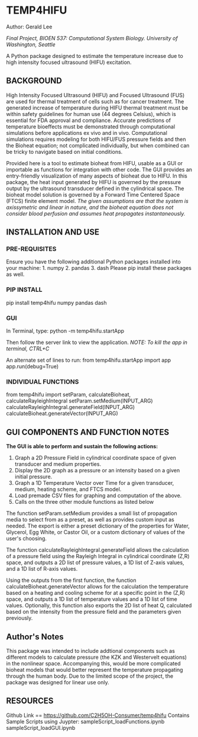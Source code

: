 # TEMP4HIFU

Author: Gerald Lee

*Final Project, BIOEN 537: Computational System Biology. University of Washington, Seattle*

A Python package designed to estimate the temperature increase due to high intensity focused ultrasound (HIFU) excitation. 


## BACKGROUND
High Intensity Focused Ultrasound (HIFU) and Focused Ultrasound (FUS) are used for thermal treatment of cells such as for cancer treatment. The generated increase of temperature during HIFU thermal treatment must be within safety guidelines for human use (44 degrees Celsius), which is essential for FDA approval and compliance. Accurate predictions of temperature bioeffects must be demonstrated through computational simulations before applications ex vivo and in vivo. Computational simulations requires modeling for both HIFU/FUS pressure fields and then the Bioheat equation; not complicated individually, but when combined can be tricky to navigate based on initial conditions.

Provided here is a tool to estimate bioheat from HIFU, usable as a GUI or importable as functions for integration with other code. The GUI provides an entry-friendly visualization of many aspects of bioheat due to HIFU. In this package, the heat input generated by HIFU is governed by the pressure output by the ultrasound transducer defined in the cylindrical space. The bioheat model solution is governed by a Forward Time Centered Space (FTCS) finite element model. *The given assumptions are that the system is axissymetric and linear in nature, and the bioheat equation does not consider blood perfusion and assumes heat propagates instantaneously.*


## INSTALLATION AND USE

### PRE-REQUISITES
Ensure you have the following additional Python packages installed into your machine:
    1. numpy
    2. pandas
    3. dash
Please pip install these packages as well. 

### PIP INSTALL
pip install temp4hifu numpy pandas dash

### GUI 
In Terminal, type:
python -m temp4hifu.startApp

Then follow the server link to view the application. 
*NOTE: To kill the app in terminal, CTRL+C*

An alternate set of lines to run:
from temp4hifu.startApp import app
app.run(debug=True)


### INDIVIDUAL FUNCTIONS
from temp4hifu import setParam, calculateBioheat, calculateRayleighIntegral
setParam.setMedium(INPUT_ARG)
calculateRayleighIntegral.generateField(INPUT_ARG)
calculateBioheat.generateVector(INPUT_ARG)


## GUI COMPONENTS AND FUNCTION NOTES
**The GUI is able to perform and sustain the following actions:**
1) Graph a 2D Pressure Field in cylindrical coordinate space of given transducer and medium properties. 
2) Display the 2D graph as a pressure or an intensity based on a given initial pressure.
3) Graph a 1D Temperature Vector over Time for a given transducer, medium, heating scheme, and FTCS model. 
4) Load premade CSV files for graphing and computation of the above.
5) Calls on the three other module functions as listed below 

The function setParam.setMedium provides a small list of propagation media to select from as a preset, as well as provides custom input as needed. The export is either a preset dictionary of the properties for Water, Glycerol, Egg White, or Castor Oil, or a custom dictionary of values of the user's choosing.  

The function calculateRayleighIntegral.generateField allows the calculation of a pressure field using the Rayleigh Integral in cylindrical coordinate (Z,R) space, and outputs a 2D list of pressure values, a 1D list of Z-axis values, and a 1D list of R-axis values. 

Using the outputs from the first function, the function calculateBioheat.generateVector allows for the calculation the temperature based on a heating and cooling scheme for at a specific point in the (Z,R) space, and outputs a 1D list of temperature values and a 1D list of time values. Optionally, this function also exports the 2D list of heat Q, calculated based on the intensity from the pressure field and the parameters given previously.


## Author's Notes
This package was intended to include addtional components such as different models to calculate pressure (the KZK and Westervelt equations) in the nonlinear space. Accompanying this, would be more complicated bioheat models that would better represent the temperature propagating through the human body. Due to the limited scope of the project, the package was designed for linear use only. 


## RESOURCES
Github Link == https://github.com/C2H5OH-Consumer/temp4hifu
    Contains Sample Scripts using Juypter:
        sampleScript_loadFunctions.ipynb
        sampleScript_loadGUI.ipynb